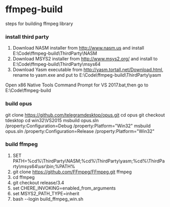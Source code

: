 # ffmpeg-build
steps for building ffmpeg library

### install third party 
1. Download NASM installer from http://www.nasm.us and install E:\Code\ffmpeg-build\ThirdParty\NASM
2. Download MSYS2 installer from http://www.msys2.org/ and install to E:\Code\ffmpeg-build\ThirdParty\msys64
1. Download Yasm executable from http://yasm.tortall.net/Download.html, rename to yasm.exe and put to E:\Code\ffmpeg-build\ThirdParty\yasm

Open x86 Native Tools Command Prompt for VS 2017.bat,then go to E:\Code\ffmpeg-build

### build opus
git clone https://github.com/telegramdesktop/opus.git
cd opus
git checkout tdesktop
cd win32\VS2015
msbuild opus.sln /property:Configuration=Debug /property:Platform="Win32"
msbuild opus.sln /property:Configuration=Release /property:Platform="Win32"

### build ffmpeg
1. SET PATH=%cd%\ThirdParty\NASM;%cd%\ThirdParty\yasm;%cd%\ThirdParty\msys64\usr\bin;%PATH% 
1. git clone https://github.com/FFmpeg/FFmpeg.git ffmpeg
2. cd ffmpeg
3. git checkout release/3.4
4. set CHERE_INVOKING=enabled_from_arguments
5. set MSYS2_PATH_TYPE=inherit
6. bash --login build_ffmpeg_win.sh